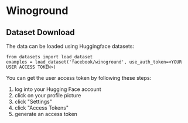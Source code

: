 # Winoground

## Dataset Download

The data can be loaded using Huggingface datasets:

```
from datasets import load_dataset
examples = load_dataset('facebook/winoground', use_auth_token=<YOUR USER ACCESS TOKEN>)
```

You can get the user access token by following these steps:

1. log into your Hugging Face account
2. click on your profile picture
3. click "Settings"
4. click "Access Tokens"
5. generate an access token
